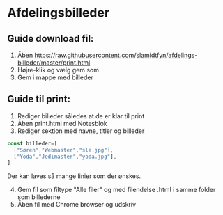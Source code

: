 # Afdelingsbilleder

## Guide download fil:

1. Åben https://raw.githubusercontent.com/slamidtfyn/afdelings-billeder/master/print.html
2. Højre-klik og vælg gem som
3. Gem i mappe med billeder

## Guide til print:

1. Rediger billeder således at de er klar til print
2. Åben print.html med Notesblok
3. Rediger sektion med navne, titler og billeder

```javascript
const billeder=[
  ["Søren","Webmaster","sla.jpg"],
  ["Yoda","Jedimaster","yoda.jpg"],
]
```

Der kan laves så mange linier som der ønskes.

4. Gem fil som filtype "Alle filer" og med filendelse .html i samme folder som billederne
5. Åben fil med Chrome browser og udskriv
